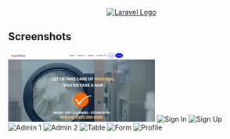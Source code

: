 <p align="center"><a href="https://laravel.com" target="_blank"><img src="https://raw.githubusercontent.com/laravel/art/master/logo-lockup/5%20SVG/2%20CMYK/1%20Full%20Color/laravel-logolockup-cmyk-red.svg" width="400" alt="Laravel Logo"></a></p>


## Screenshots

<img src="./public/assets/img/home.png" alt="Home" width="300">
<img src="assets/img/signin.png" alt="Sign In" width="300">
<img src="assets/img/signup.png" alt="Sign Up" width="300">
<img src="assets/img/admin1.png" alt="Admin 1" width="300">
<img src="assets/img/admin2.png" alt="Admin 2" width="300">
<img src="assets/img/table.png" alt="Table" width="300">
<img src="assets/img/form.png" alt="Form" width="300">
<img src="assets/img/profile.png" alt="Profile" width="300">
